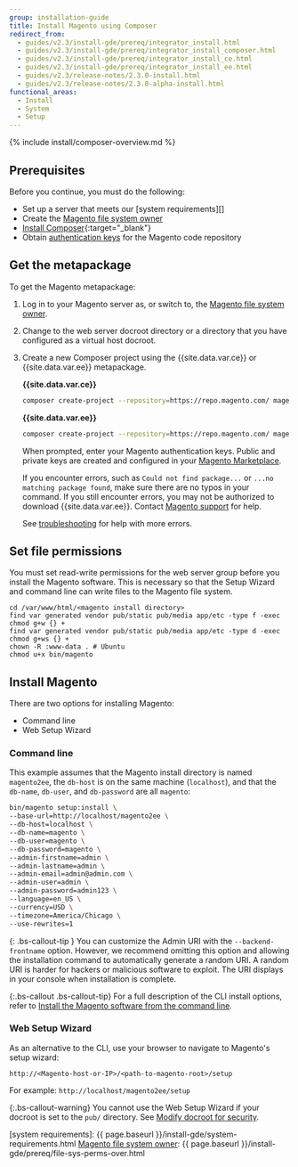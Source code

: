 ```yaml
---
group: installation-guide
title: Install Magento using Composer
redirect_from:
  - guides/v2.3/install-gde/prereq/integrator_install.html
  - guides/v2.3/install-gde/prereq/integrator_install_composer.html
  - guides/v2.3/install-gde/prereq/integrator_install_ce.html
  - guides/v2.3/install-gde/prereq/integrator_install_ee.html
  - guides/v2.3/release-notes/2.3.0-install.html
  - guides/v2.3/release-notes/2.3.0-alpha-install.html
functional_areas:
  - Install
  - System
  - Setup
---
```


{% include install/composer-overview.md %}

## Prerequisites

Before you continue, you must do the following:

-  Set up a server that meets our [system requirements][]
-  Create the [Magento file system owner][]
-  [Install Composer][]{:target="_blank"}
-  Obtain [authentication keys][] for the Magento code repository

## Get the metapackage

To get the Magento metapackage:

1. Log in to your Magento server as, or switch to, the [Magento file system owner][].
1. Change to the web server docroot directory or a directory that you have configured as a virtual host docroot.
1. Create a new Composer project using the {{site.data.var.ce}} or {{site.data.var.ee}} metapackage.

    **{{site.data.var.ce}}**

    ```bash
    composer create-project --repository=https://repo.magento.com/ magento/project-community-edition <install-directory-name>
    ```

    **{{site.data.var.ee}}**

    ```bash
    composer create-project --repository=https://repo.magento.com/ magento/project-enterprise-edition <install-directory-name>
    ```

    When prompted, enter your Magento authentication keys. Public and private keys are created and configured in your [Magento Marketplace][].

    If you encounter errors, such as `Could not find package...` or `...no matching package found`, make sure there are no typos in your command. If you still encounter errors, you may not be authorized to download {{site.data.var.ee}}. Contact [Magento support](https://magento.com/support) for help.

    See [troubleshooting][] for help with more errors.

## Set file permissions

You must set read-write permissions for the web server group before you install the Magento software. This is necessary so that the Setup Wizard and command line can write files to the Magento file system.

```terminal
cd /var/www/html/<magento install directory>
find var generated vendor pub/static pub/media app/etc -type f -exec chmod g+w {} +
find var generated vendor pub/static pub/media app/etc -type d -exec chmod g+ws {} +
chown -R :www-data . # Ubuntu
chmod u+x bin/magento
```

## Install Magento

There are two options for installing Magento:

-  Command line
-  Web Setup Wizard

### Command line

This example assumes that the Magento install directory is named `magento2ee`, the `db-host` is on the same machine (`localhost`), and that the `db-name`, `db-user`, and `db-password` are all `magento`:

```bash
bin/magento setup:install \
--base-url=http://localhost/magento2ee \
--db-host=localhost \
--db-name=magento \
--db-user=magento \
--db-password=magento \
--admin-firstname=admin \
--admin-lastname=admin \
--admin-email=admin@admin.com \
--admin-user=admin \
--admin-password=admin123 \
--language=en_US \
--currency=USD \
--timezone=America/Chicago \
--use-rewrites=1
```

{: .bs-callout-tip }
You can customize the Admin URI with the `--backend-frontname` option. However, we recommend omitting this option and allowing the installation command to automatically generate a random URI. A random URI is harder for hackers or malicious software to exploit. The URI displays in your console when installation is complete.

{:.bs-callout .bs-callout-tip}
For a full description of the CLI install options, refer to [Install the Magento software from the command line][].

### Web Setup Wizard

As an alternative to the CLI, use your browser to navigate to Magento's setup wizard:

```terminal
http://<Magento-host-or-IP>/<path-to-magento-root>/setup
```

For example: `http://localhost/magento2ee/setup`

{:.bs-callout-warning}
You cannot use the Web Setup Wizard if your docroot is set to the `pub/` directory. See [Modify docroot for security][].

<!-- Link Definitions -->
[Magento Marketplace]: https://marketplace.magento.com/customer/accessKeys/
[Modify docroot for security]: {{page.baseurl}}/install-gde/tutorials/change-docroot-to-pub.html
[Install the Magento software from the command line]: {{page.baseurl}}/install-gde/install/cli/install-cli-install.html#instgde-install-cli-magento
[troubleshooting]:{{page.baseurl}}/install-gde/trouble/tshoot_composer-fail.html
[Magento file system owner]: {{page.baseurl}}/install-gde/prereq/file-sys-perms-over.html
[authentication keys]: {{page.baseurl}}/install-gde/prereq/connect-auth.html
[Install Composer]: https://getcomposer.org/download/
[system requirements]: {{ page.baseurl }}/install-gde/system-requirements.html
[Magento file system owner]: {{ page.baseurl }}/install-gde/prereq/file-sys-perms-over.html
